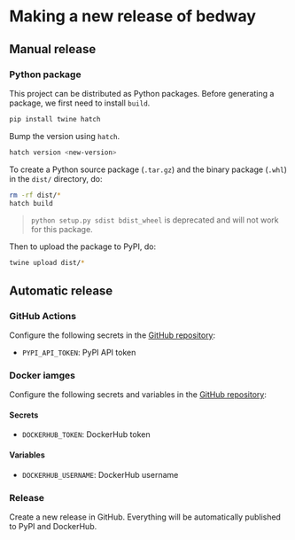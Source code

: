 # Making a new release of bedway

## Manual release

### Python package

This project can be distributed as Python
packages. Before generating a package, we first need to install `build`.

```bash
pip install twine hatch
```

Bump the version using `hatch`.

```bash
hatch version <new-version>
```

To create a Python source package (`.tar.gz`) and the binary package (`.whl`) in the `dist/` directory, do:

```bash
rm -rf dist/*
hatch build
```

> `python setup.py sdist bdist_wheel` is deprecated and will not work for this package.

Then to upload the package to PyPI, do:

```bash
twine upload dist/*
```

## Automatic release

### GitHub Actions

Configure the following secrets in the [GitHub repository](https://github.com/wh1isper/bedway/settings/secrets/actions/new):

- `PYPI_API_TOKEN`: PyPI API token

### Docker iamges

Configure the following secrets and variables in the [GitHub repository](https://github.com/wh1isper/bedway/settings/secrets/actions/new):

#### Secrets

- `DOCKERHUB_TOKEN`: DockerHub token

#### Variables

- `DOCKERHUB_USERNAME`: DockerHub username

### Release

Create a new release in GitHub. Everything will be automatically published to PyPI and DockerHub.
